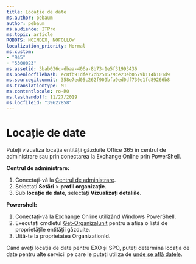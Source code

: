 ```yaml
---
title: Locație de date
ms.author: pebaum
author: pebaum
ms.audience: ITPro
ms.topic: article
ROBOTS: NOINDEX, NOFOLLOW
localization_priority: Normal
ms.custom:
- "945"
- "5300023"
ms.assetid: 3bab036c-dbaa-406a-8b73-1e5f31993436
ms.openlocfilehash: ec8fb91dfe77cb251579ce23eb0579b114b101d9
ms.sourcegitcommit: 358e7ed05c262f909bfa9ed0df730e1fd89266b8
ms.translationtype: MT
ms.contentlocale: ro-RO
ms.lasthandoff: 11/27/2019
ms.locfileid: "39627858"
---
```

# <a name="data-location"></a>Locație de date

Puteți vizualiza locația entității găzduite Office 365 în centrul de administrare sau prin conectarea la Exchange Online prin PowerShell.


**Centrul de administrare:**
1. Conectați-vă la [Centrul de administrare](https://admin.microsoft.com/Adminportal/Home).
2. Selectați **Setări** > **profil organizație**.
3. Sub **locație de date**, selectați **Vizualizați detaliile**.


**Powershell:**
1. Conectați-vă la Exchange Online utilizând Windows PowerShell.
2. Executați cmdletul [Get-Organizalunit](https://docs.microsoft.com/powershell/module/exchange/active-directory/get-organizationalunit) pentru a afișa o listă de proprietățile entității găzduite. 
3. Uită-te la proprietatea OrganizationId.

Când aveți locația de date pentru EXO și SPO, puteți determina locația de date pentru alte servicii pe care le puteți utiliza de [unde se află datele](https://products.office.com/where-is-your-data-located).
